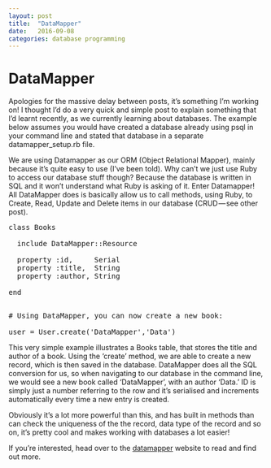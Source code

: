 ```yaml
---
layout: post
title:  "DataMapper"
date:   2016-09-08
categories: database programming
---
```

# DataMapper

Apologies for the massive delay between posts, it’s something I’m working on! I thought I’d do a very quick and simple post to explain something that I’d learnt recently, as we currently learning about databases. The example below assumes you would have created a database already using psql in your command line and stated that database in a separate datamapper_setup.rb file.

We are using Datamapper as our ORM (Object Relational Mapper), mainly because it’s quite easy to use (I’ve been told). Why can’t we just use Ruby to access our database stuff though? Because the database is written in SQL and it won’t understand what Ruby is asking of it. Enter Datamapper! All DataMapper does is basically allow us to call methods, using Ruby, to Create, Read, Update and Delete items in our database (CRUD — see other post).

<pre name="e265" id="e265" class="graf graf--pre graf-after--p">class Books  

  include DataMapper::Resource     

  property :id,     Serial     
  property :title,  String  
  property :author, String

end

</pre>

<pre name="0166" id="0166" class="graf graf--pre graf-after--pre"># Using DataMapper, you can now create a new book:

user = User.create('DataMapper','Data')</pre>

This very simple example illustrates a Books table, that stores the title and author of a book. Using the ‘create’ method, we are able to create a new record, which is then saved in the database. DataMapper does all the SQL conversion for us, so when navigating to our database in the command line, we would see a new book called ‘DataMapper’, with an author ‘Data.’ ID is simply just a number referring to the row and it’s serialised and increments automatically every time a new entry is created.

Obviously it’s a lot more powerful than this, and has built in methods than can check the uniqueness of the the record, data type of the record and so on, it’s pretty cool and makes working with databases a lot easier!

If you’re interested, head over to the [datamapper](http://datamapper.org/) website to read and find out more.
